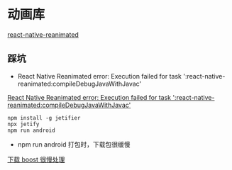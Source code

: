 # 动画库

[react-native-reanimated](https://github.com/software-mansion/react-native-reanimated)


## 踩坑

- React Native Reanimated error: Execution failed for task ':react-native-reanimated:compileDebugJavaWithJavac'

[React Native Reanimated error: Execution failed for task ':react-native-reanimated:compileDebugJavaWithJavac'](https://stackoverflow.com/questions/57934866/react-native-reanimated-error-execution-failed-for-task-react-native-reanimat)

```shell
npm install -g jetifier
npx jetify
npm run android
```

- npm run android 打包时，下载包很缓慢

[下载 boost 很慢处理](../10.%E8%B8%A9%E5%9D%91%E6%80%BB%E7%BB%93/%E4%B8%8B%E8%BD%BD%20boost%20%E5%BE%88%E6%85%A2%E5%A4%84%E7%90%86.md)

